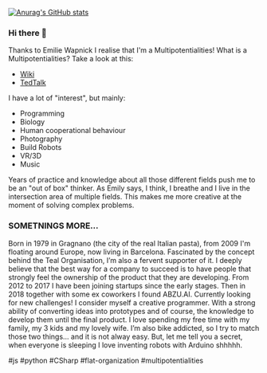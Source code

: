
[![Anurag's GitHub stats](https://github-readme-stats.vercel.app/api?username=marcosomma)](https://github.com/anuraghazra/github-readme-stats)
### Hi there 👋
Thanks to Emilie Wapnick I realise that I'm a Multipotentialities!
What is a Multipotentialities?
Take a look at this:
- [Wiki](https://en.wikipedia.org/wiki/Multipotentiality)
- [TedTalk](https://www.ted.com/talks/emilie_wapnick_why_some_of_us_don_t_have_one_true_calling)

I have a lot of "interest", but mainly:
- Programming
- Biology
- Human cooperational behaviour
- Photography
- Build Robots
- VR/3D
- Music

Years of practice and knowledge about all those different fields push me to be an "out of box" thinker.
As Emily says, I think, I breathe and I live in the intersection area of multiple fields. This makes me more creative at the moment of solving complex problems.

### SOMETNINGS MORE...
Born in 1979 in Gragnano (the city of the real Italian pasta), from 2009 I'm floating around Europe, now living in Barcelona.
Fascinated by the concept behind the Teal Organisation, I’m also a fervent supporter of it. I deeply believe that the best way for a company to succeed is to have people that strongly feel the ownership of the product that they are developing.
From 2012 to 2017 I have been joining startups since the early stages. Then in 2018 together with some ex coworkers I found ABZU.AI. Currently looking for new challenges!
I consider myself a creative programmer. With a strong ability of converting ideas into prototypes and of course, the knowledge to develop them until the final product.
I love spending my free time with my family, my 3 kids and my lovely wife. I’m also bike addicted, so I try to match those two things… and it is not alway easy.
But, let me tell you a secret, when everyone is sleeping I love inventing robots with Arduino shhhhh.

#js #python #CSharp #flat-organization #multipotentialities

<!--
**marcosomma/marcosomma** is a ✨ _special_ ✨ repository because its `README.md` (this file) appears on your GitHub profile.

Here are some ideas to get you started:

- 🔭 I’m currently working on ...
- 🌱 I’m currently learning ...
- 👯 I’m looking to collaborate on ...
- 🤔 I’m looking for help with ...
- 💬 Ask me about ...
- 📫 How to reach me: ...
- 😄 Pronouns: ...
- ⚡ Fun fact: ...
-->
